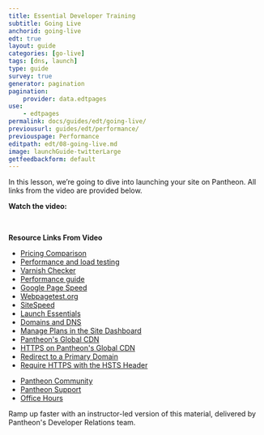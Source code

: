 ```yaml
---
title: Essential Developer Training
subtitle: Going Live
anchorid: going-live
edt: true
layout: guide
categories: [go-live]
tags: [dns, launch]
type: guide
survey: true
generator: pagination
pagination:
    provider: data.edtpages
use:
    - edtpages
permalink: docs/guides/edt/going-live/
previousurl: guides/edt/performance/
previouspage: Performance
editpath: edt/08-going-live.md
image: launchGuide-twitterLarge
getfeedbackform: default
---
```


In this lesson, we’re going to dive into launching your site on Pantheon.
All links from the video are provided below.

**Watch the video:**

<Youtube src="f8gM5l7dJr8" title="Essential Developer Training - Going Live" />

<br />

**Resource Links From Video**

 - [Pricing Comparison](https://pantheon.io/plans/pricing-comparison)
 - [Performance and load testing](/load-and-performance-testing)
 - [Varnish Checker](https://varnishcheck.pantheon.io/)
 - [Performance guide](/guides/frontend-performance)
 - [Google Page Speed](https://developers.google.com/speed/pagespeed/insights/)
 - [Webpagetest.org](https://www.webpagetest.org)
 - [SiteSpeed](https://www.sitespeed.io/)
 - [Launch Essentials](/guides/launch)
 - [Domains and DNS](/domains)
 - [Manage Plans in the Site Dashboard](/site-plan)
 - [Pantheon's Global CDN](/global-cdn)
 - [HTTPS on Pantheon's Global CDN](/https)
 - [Redirect to a Primary Domain](/redirects/#redirect-to-https)
 - [Require HTTPS with the HSTS Header](/pantheon-yml/#enforce-https-+-hsts)


<Callout title="Need more help? Get in touch:">

 - [Pantheon Community](/pantheon-community)
 - [Pantheon Support](/support)
 - [Office Hours](https://pantheon.io/agencies/office-hours)

</Callout>

<Enablement title="Getting Essential Developer Training" link="https://pantheon.io/agencies/learn-pantheon?docs">

Ramp up faster with an instructor-led version of this material, delivered by Pantheon's Developer Relations team.

</Enablement>
